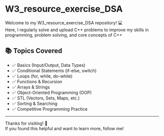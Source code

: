 # W3_resource_exercise_DSA 

Welcome to my W3_resource_exercise_DSA repository! 💻   
Here, I regularly solve and upload C++ problems to improve my skills in programming, problem solving, and core concepts of C++

## 📚 Topics Covered 

- ✅ Basics (Input/Output, Data Types)
- ✅ Conditional Statements (if-else, switch) 
- ✅ Loops (for, while, do-while)
- ✅ Functions & Recursion
- ✅ Arrays & Strings
- ✅ Object-Oriented Programming (OOP)
- ✅ STL (Vectors, Sets, Maps, etc.)
- ✅ Sorting & Searching
- ✅ Competitive Programming Practice 

---

Thanks for visiting! 🌟  
If you found this helpful and want to learn more, follow me!
